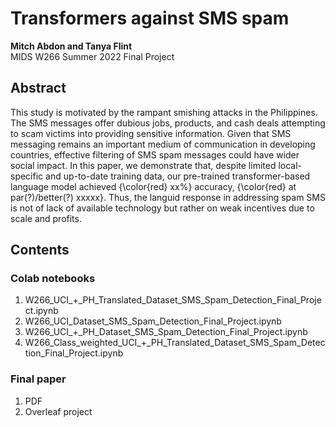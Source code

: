 # Transformers against SMS spam
**Mitch Abdon and Tanya Flint**  
MIDS W266 Summer 2022 Final Project

## Abstract
This study is motivated by the rampant smishing attacks in the Philippines. The SMS messages offer dubious jobs, products, and cash deals attempting to scam victims into providing sensitive information. Given that SMS messaging remains an important medium of communication in developing countries, effective filtering of SMS spam messages could have wider social impact. In this paper, we demonstrate that, despite limited local-specific and up-to-date training data, our pre-trained transformer-based language model achieved {\color{red} xx\%} accuracy, {\color{red} at par(?)/better(?) xxxxx}. Thus, the languid response in addressing spam SMS is not of lack of available technology but rather on weak incentives due to scale and profits. 

## Contents
### Colab notebooks
1. W266_UCI_+_PH_Translated_Dataset_SMS_Spam_Detection_Final_Project.ipynb
2. W266_UCI_Dataset_SMS_Spam_Detection_Final_Project.ipynb
3. W266_UCI_+_PH_Dataset_SMS_Spam_Detection_Final_Project.ipynb
4. W266_Class_weighted_UCI_+_PH_Translated_Dataset_SMS_Spam_Detection_Final_Project.ipynb

### Final paper 
1. PDF
2. Overleaf project
